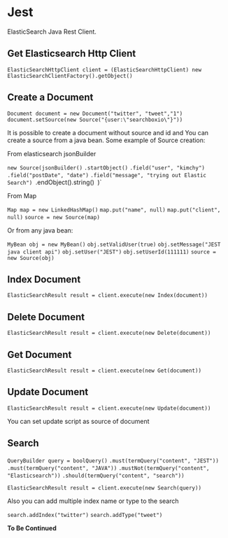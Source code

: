 Jest
====

ElasticSearch Java Rest Client.


Get Elasticsearch Http Client
------------------------------

`ElasticSearchHttpClient client = (ElasticSearchHttpClient) new ElasticSearchClientFactory().getObject()`

Create a Document
-----------------
`Document document = new Document("twitter", "tweet","1")`
`document.setSource(new Source("{user:\"searchboxio\"}"))`

It is possible to create a document without source and id
and You can create a source from a java bean.
Some example of Source creation:

From elasticsearch jsonBuilder

`new Source(jsonBuilder()`
                `.startObject()`
                `.field("user", "kimchy")`
                `.field("postDate", "date")`
                `.field("message", "trying out Elastic Search")
                `.endObject().string()`
        `)`

From Map

`Map map = new LinkedHashMap()`
`map.put("name", null)`
`map.put("client", null)`
`source = new Source(map)`

Or from any java bean:

`MyBean obj = new MyBean()`
`obj.setValidUser(true)`
`obj.setMessage("JEST java client api")`
`obj.setUser("JEST")`
`obj.setUserId(111111)`
`source = new Source(obj)`

Index Document
---------------
`ElasticSearchResult result = client.execute(new Index(document))`

Delete Document
--------------
`ElasticSearchResult result = client.execute(new Delete(document))`

Get Document
--------------
`ElasticSearchResult result = client.execute(new Get(document))`

Update Document
----------------
`ElasticSearchResult result = client.execute(new Update(document))`

You can set update script as source of document

Search
-----------

`QueryBuilder query = boolQuery()`
                `.must(termQuery("content", "JEST"))`
                `.must(termQuery("content", "JAVA"))`
                `.mustNot(termQuery("content", "Elasticsearch"))`
                `.should(termQuery("content", "search"))`


`ElasticSearchResult result = client.execute(new Search(query))`

Also you can add multiple index name or type to the search

`search.addIndex("twitter")`
`search.addType("tweet")`


**To Be Continued**
